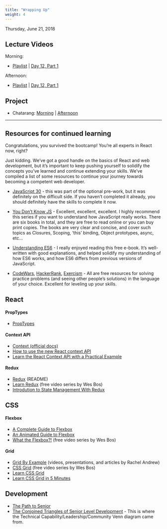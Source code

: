 ```yaml
---
title: "Wrapping Up"
weight: 4
---
```


<date>Thursday, June 21, 2018</date>

## Lecture Videos

Morning:

* [Playlist](https://www.youtube.com/watch?v=AxtgfBl_yIw&list=PLuT2TqJuwaY-wZ8GKN0bjgCwNVf1WpEGp) | [Day 12, Part 1](https://www.youtube.com/watch?v=Dgnu_bxm2cE&list=PLuT2TqJuwaY-wZ8GKN0bjgCwNVf1WpEGp&index=157)

Afternoon:

* [Playlist](https://www.youtube.com/watch?v=GOQvgEk9IBM&list=PLuT2TqJuwaY90mQ7meSdhHMX6FbfCaLNA) | [Day 12, Part 1]()


## Project

* Chatarang: [Morning](https://github.com/xtbc18s2/chatarang) | [Afternoon](https://github.com/xtbc18s2/chatarang/tree/afternoon)

<hr>

## Resources for continued learning

Congratulations, you survived the bootcamp! You’re all experts in React now, right?

Just kidding. We’ve got a good handle on the basics of React and web development, but it’s important to keep pushing yourself to solidify the concepts you’ve learned and continue extending your skills. We’ve compiled a list of some resources to continue your journey towards becoming a competent web developer.

* [JavaScript 30](https://javascript30.com/) - this was part of the optional pre-work, but it was definitely on the difficult side. If you haven’t completed it already, you should definitely have the skills to complete it now.

* [You Don’t Know JS](https://github.com/getify/You-Dont-Know-JS) - Excellent, excellent, excellent. I highly recommend this series if you want to understand how JavaScript really works. There are six books in total, and they are free to read online or you can buy print copies. The books are very clear and concise, and cover such topics as Closures, Scoping, ‘this’ binding, Object prototypes, async, etc…

* [Understanding ES6](https://leanpub.com/understandinges6/read) - I really enjoyed reading this free e-book. It’s well-written with good explanations, and helped solidify my understanding of how ES6 works, and how ES6 differs from previous versions of JavaScript.

* [CodeWars](https://www.codewars.com/), [HackerRank](https://www.hackerrank.com/), [Exercism](http://exercism.io/) - All are free resources for solving practice problems (and seeing other people’s solutions) in the language of your choice. Excellent for leveling up your skills.

## React

#### PropTypes

* [PropTypes](https://github.com/facebook/prop-types)

#### Context API

* [Context (official docs)](https://reactjs.org/docs/context.html)
* [How to use the new React context API](https://hackernoon.com/how-to-use-the-new-react-context-api-fce011e7d87)
* [Learn the React Context API with a Practical Example](https://itnext.io/understanding-the-react-context-api-through-building-a-shared-snackbar-for-in-app-notifications-6c199446b80c)

#### Redux

* [Redux](https://redux.js.org/) (README)
* [Learn Redux](https://learnredux.com/) (free video series by Wes Bos)
* [Introdution to State Management With Redux](https://medium.com/codingthesmartway-com-blog/learn-redux-introduction-to-state-management-with-react-b87bc570b12a)

## CSS

#### Flexbox

* [A Complete Guide to Flexbox](https://css-tricks.com/snippets/css/a-guide-to-flexbox/)
* [An Animated Guide to Flexbox](https://medium.freecodecamp.org/an-animated-guide-to-flexbox-d280cf6afc35)
* [What the Flexbox?!](https://flexbox.io/) (free video series by Wes Bos)

#### Grid
* [Grid By Example](https://gridbyexample.com/learn/) (videos, presentations, and articles by Rachel Andrew)
* [CSS Grid](https://cssgrid.io/) (free video series by Wes Bos)
* [Learn CSS Grid](https://learncssgrid.com/)
* [Learn CSS Grid in 5 Minutes](https://medium.freecodecamp.org/learn-css-grid-in-5-minutes-f582e87b1228)

## Development

* <a target="_blank" href="/dstrus-path-to-senior.pdf">The Path to Senior</a>
* [The Conjoined Triangles of Senior Level Development](https://frontside.io/blog/2016/07/07/the-conjoined-triangles-of-senior-level-development.html) - This is where the Technical Capability/Leadership/Community Venn diagram came from.
